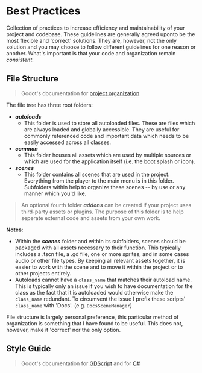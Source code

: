 # Best Practices

Collection of practices to increase efficiency and maintainability of your
project and codebase. These guidelines are generally agreed uponto be the most 
flexible and 'correct' solutions. They are, however, not the only solution
and you may choose to follow different guidelines for one reason or another.
What's important is that your code and organization remain *consistent*.


## File Structure

> Godot's documentation for
> [project organization](https://docs.godotengine.org/en/stable/tutorials/best_practices/project_organization.html)

 The file tree has three root folders:

- ***autoloads***
    - This folder is used to store all autoloaded files. These are files
      which are always loaded and globally accessible. They are useful for
      commonly referenced code and important data which needs to be easily
      accessed across all classes.
- ***common***
    - This folder houses all assets which are used by multiple sources or
      which are used for the application itself (i.e. the boot splash or
      icon).
- ***scenes***
    - This folder contains all scenes that are used in the project. Everything
      from the player to the main menu is in this folder. Subfolders within
      help to organize these scenes -- by use or any manner which you'd like.
  
> An optional fourth folder ***addons*** can be created if your project
> uses third-party assets or plugins. The purpose of this folder is to
> help seperate external code and assets from your own work.

**Notes**:

- Within the ***scenes*** folder and within its subfolders, scenes should be
  packaged with all assets necessary to their function. This typically includes
  a .tscn file, a .gd file, one or more sprites, and in some cases audio or other
  file types. By keeping all relevant assets together, it is easier to work with
  the scene and to move it within the project or to other projects entirely.
- Autoloads cannot have a `class_name` that matches their autoload name. This is
  typically only an issue if you wish to have documentation for the class as
  the fact that it is autoloaded would otherwise make the `class_name` redundant.
  To circumvent the issue I prefix these scripts' `class_name` with 'Docs'. (e.g. `DocsSceneManager`)

File structure is largely personal preference, this particular method of organization
is something that I have found to be useful. This does not, however, make it 'correct'
nor the only option. 


## Style Guide

> Godot's documentation for
> [GDScript](https://docs.godotengine.org/en/stable/tutorials/scripting/gdscript/gdscript_styleguide.html)
> and for [C#](https://docs.godotengine.org/en/stable/tutorials/scripting/c_sharp/c_sharp_style_guide.html)

